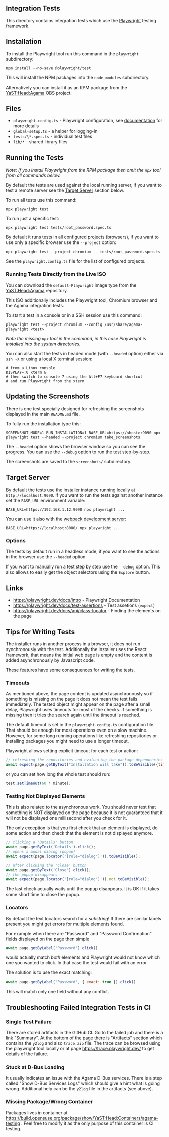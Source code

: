 ## Integration Tests

This directory contains integration tests which use the [Playwright](
https://playwright.dev/) testing framework.

## Installation

To install the Playwright tool run this command in the `playwright` subdirectory:

```shell
npm install --no-save @playwright/test
```

This will install the NPM packages into the `node_modules` subdirectory.

Alternatively you can install it as an RPM package from the
[YaST:Head:Agama](https://build.opensuse.org/project/show/YaST:Head:Agama)
OBS project.

## Files

- `playwright.config.ts` - Playwright configuration, see [documentation](
  https://playwright.dev/docs/test-configuration) for more details
- `global-setup.ts` - a helper for logging-in
- `tests/\*.spec.ts` - individual test files
- `lib/*` - shared library files

## Running the Tests

*Note: If you install Playwright from the RPM package then omit the `npx`
tool from all commands below.*

By default the tests are used against the local running server, if you
want to test a remote server see the [Target Server](#target-server)
section below.

To run all tests use this command:

```
npx playwright test
```

To run just a specific test:

```
npx playwright test tests/root_password.spec.ts
```

By default it runs tests in all configured projects (browsers),
if you want to use only a specific browser use the `--project` option:

```
npx playwright test --project chromium -- tests/root_password.spec.ts
```

See the `playwright.config.ts` file for the list of configured projects.

### Running Tests Directly from the Live ISO

You can download the `default-Playwright` image type from the [YaST:Head:Agama](
https://download.opensuse.org/repositories/YaST:/Head:/Agama/images/iso/) repository.

This ISO additionally includes the Playwright tool, Chromium browser and the
Agama integration tests.

To start a test in a console or in a SSH session use this command:

```
playwright test --project chromium --config /usr/share/agama-playwright <test>
```

*Note the missing `npx` tool in the command, in this case Playwright is
installed into the system directories.*

You can also start the tests in headed mode (with `--headed` option) either
via `ssh -X` or using a local X terminal session:

```shell
# from a Linux console
DISPLAY=:0 xterm &
# then switch to console 7 using the Alt+F7 keyboard shortcut
# and run Playwright from the xterm
```

## Updating the Screenshots

There is one test specially designed for refreshing the screenshots displayed
in the main `README.md` file.

To fully run the installation type this:

```
SCREENSHOT_MODE=1 RUN_INSTALLATION=1 BASE_URL=https://<host>:9090 npx playwright test --headed --project chromium take_screenshots
```

The `--headed` option shows the browser window so you can see the progress.
You can use the `--debug` option to run the test step-by-step.

The screenshots are saved to the `screenshots/` subdirectory.

## Target Server

By default the tests use the installer instance running locally at
`http://localhost:9090`. If you want to run the tests against
another instance set the `BASE_URL` environment variable:

```
BASE_URL=https://192.168.1.12:9090 npx playwright ...
```

You can use it also with the [webpack development server](
../web/README.md#using-a-development-server):

```
BASE_URL=https://localhost:8080/ npx playwright ...
```

### Options

The tests by default run in a headless mode, if you want to see the actions
in the browser use the `--headed` option.

If you want to manually run a test step by step use the `--debug` option. This
also allows to easily get the object selectors using the `Explore` button.

## Links

- https://playwright.dev/docs/intro - Playwright Documentation
- https://playwright.dev/docs/test-assertions - Test assetions (`expect`)
- https://playwright.dev/docs/api/class-locator - Finding the elements on the page

## Tips for Writing Tests

The installer runs in another process in a browser, it does not run
synchronously with the test. Additionally the installer uses the React
framework, that means the initial web page is empty and the content is added
asynchronously by Javascript code.

These features have some consequences for writing the tests.

### Timeouts

As mentioned above, the page content is updated asynchronously so if something
is missing on the page it does not mean the test fails immediately.
The tested object might appear on the page after a small delay,
Playwright uses timeouts for most of the checks. If something is missing
then it tries the search again until the timeout is reached.

The default timeout is set in the `playwright.config.ts` configuration file.
That should be enough for most operations even on a slow machine.
However, for some long running operations like refreshing repositories or
installing packages you might need to use a longer timeout.

Playwright allows setting explicit timeout for each test or action:

```js
// refreshing the repositories and evaluating the package dependencies might take long time
await expect(page.getByText("Installation will take")).toBeVisible({timeout: 2 * minute});
```

or you can set how long the whole test should run:

```js
test.setTimeout(60 * minute);
```

### Testing Not Displayed Elements

This is also related to the asynchronous work. You should never test that something
is NOT displayed on the page because it is not guaranteed that it will not
be displayed one millisecond after you check for it.

The only exception is that you first check that an element is displayed, do some
action and then check that the element is not displayed anymore.

```js
// clicking a 'Details' button
await page.getByText('Details').click();
// opens a modal dialog (popup)
await expect(page.locator('[role="dialog"]')).toBeVisible();

// after clicking the 'Close' button
await page.getByText('Close').click();
// the popup disappears
await expect(page.locator('[role="dialog"]')).not.toBeVisible();
```

The last check actually waits until the popup disappears. It is OK if it takes
some short time to close the popup.

### Locators

By default the text locators search for a *substring*! If there are similar
labels present you might get errors for multiple elements found.

For example when there are "Password" and "Password Confirmation" fields
displayed on the page then simple

```js
await page.getByLabel('Password').click()
```

would actually match *both* elements and Playwright would not know which one you
wanted to click. In that case the test would fail with an error.

The solution is to use the exact matching:

```js
await page.getByLabel('Password', { exact: true }).click()
```

This will match only one field without any conflict.

## Troubleshooting Failed Integration Tests in CI

### Single Test Failure

There are stored artifacts in the GitHub CI. Go to the failed job and there is
a link "Summary". At the bottom of the page there is "Artifacts" section which
contains the `y2log` and also `trace.zip` file. The trace can be browsed using
the playwright tool locally or at page https://trace.playwright.dev/ to get
details of the failure.

### Stuck at D-Bus Loading

It usually indicates an issue with the Agama D-Bus services. There is a step
called "Show D-Bus Services Logs" which should give a hint what is going wrong.
Additional help can be the `y2log` file in the artifacts (see above).

### Missing Package/Wrong Container

Packages lives in container at https://build.opensuse.org/package/show/YaST:Head:Containers/agama-testing .
Feel free to modify it as the only purpose of this container is CI testing.

